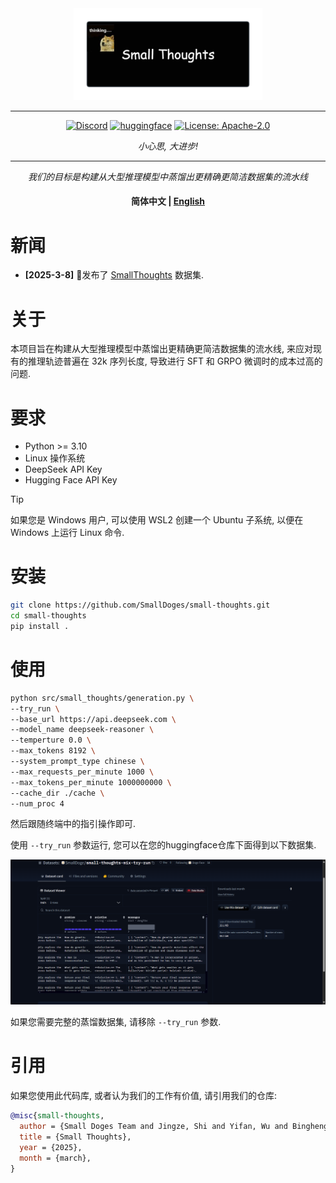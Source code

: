 <div align="center">
  <img src="./assets/SmallThoughts.png" alt="samllthoughts" width="60%">
</div>

<hr>

<div align="center">

[![Discord](https://img.shields.io/badge/Discord-Small%20Doges-7289da?logo=discord&logoColor=white&color=7289da)](https://discord.gg/P2yYH95N)
[![huggingface](https://img.shields.io/badge/%F0%9F%A4%97%20Hugging%20Face-Datasets-FFD21E)](https://huggingface.co/datasets/SmallDoge/SmallThoughts)
[![License: Apache-2.0](https://img.shields.io/badge/License-Apache--2.0-green.svg)](https://opensource.org/licenses/Apache-2.0)

*小心思, 大进步!*

---

*我们的目标是构建从大型推理模型中蒸馏出更精确更简洁数据集的流水线*

<h4>

简体中文 | [English](./README.md)

</h4>

</div>


# 新闻

* **[2025-3-8]** 🎉发布了 [SmallThoughts](https://huggingface.co/datasets/SmallDoge/SmallThoughts) 数据集.


# 关于

本项目旨在构建从大型推理模型中蒸馏出更精确更简洁数据集的流水线, 来应对现有的推理轨迹普遍在 32k 序列长度, 导致进行 SFT 和 GRPO 微调时的成本过高的问题.


# 要求

- Python >= 3.10
- Linux 操作系统
- DeepSeek API Key
- Hugging Face API Key

> [!TIP]
> 如果您是 Windows 用户, 可以使用 WSL2 创建一个 Ubuntu 子系统, 以便在 Windows 上运行 Linux 命令.


# 安装

```bash
git clone https://github.com/SmallDoges/small-thoughts.git
cd small-thoughts
pip install .
```


# 使用

```bash
python src/small_thoughts/generation.py \
--try_run \
--base_url https://api.deepseek.com \
--model_name deepseek-reasoner \
--temperture 0.0 \
--max_tokens 8192 \
--system_prompt_type chinese \
--max_requests_per_minute 1000 \
--max_tokens_per_minute 1000000000 \
--cache_dir ./cache \
--num_proc 4
```

然后跟随终端中的指引操作即可.

使用 `--try_run` 参数运行, 您可以在您的huggingface仓库下面得到以下数据集.

![example](./assets/example.png)

如果您需要完整的蒸馏数据集, 请移除 `--try_run` 参数.

# 引用

如果您使用此代码库, 或者认为我们的工作有价值, 请引用我们的仓库:

```bibtex
@misc{small-thoughts,
  author = {Small Doges Team and Jingze, Shi and Yifan, Wu and Bingheng, Wu},
  title = {Small Thoughts},
  year = {2025},
  month = {march},
}
```